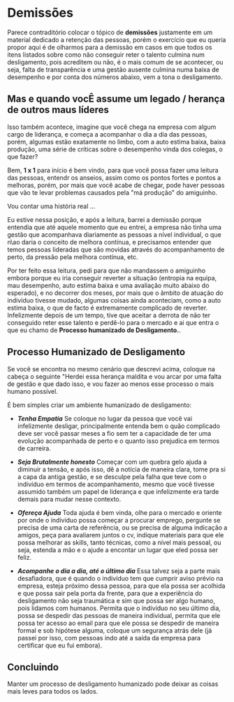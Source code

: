 # Demissões

Parece contraditório colocar o tópico de **demissões** justamente em um material dedicado a retenção das pessoas, porém o exercício que eu queria propor aqui é de olharmos para a demissão em casos em que todos os itens listados sobre como não conseguir reter o talento culmina num desligamento, pois acreditem ou não, é o mais comum de se acontecer, ou seja, falta de transparência e uma gestão ausente culmina numa baixa de desempenho e por conta dos números abaixo, vem a tona o desligamento. 

## Mas e quando vocÊ assume um legado / herança de outros maus líderes

Isso também acontece, imagine que você chega na empresa com algum cargo de liderança, e começa a acompanhar o dia a dia das pessoas, porém, algumas estão exatamente no limbo, com a auto estima baixa, baixa produção, uma série de críticas sobre o desempenho vinda dos colegas, o que fazer? 

Bem, **1 x 1** para início é bem vindo, para que você possa fazer uma leitura das pessoas, entendr os anseios, assim como os pontos fortes e pontos a melhoras, porém, por mais que você acabe de chegar, pode haver pessoas que vão te levar problemas causados pela "má produção" do amiguinho.

Vou contar uma história real ... 

Eu estive nessa posição, e após a leitura, barrei a demissão porque entendia que até aquele momento que eu entrei, a empresa não tinha uma gestão que acompanhava diariamente as pessoas a nível individual, o que n\ao daria o conceito de melhora contínua, e precisamos entender que temos pessoas lideradas que são movidas através do acompanhamento de perto, da pressão pela melhora contínua, etc.

Por ter feito essa leitura, pedi para que não mandassem o amiguinho embora porque eu iria conseguir reverter a situação (entropia na equipa, mau desempenho, auto estima baixa e uma avaliação muito abaixo do esperado), e no decorrer dos meses, por mais que o âmbito de atuação do indivíduo tivesse mudado, algumas coisas ainda aconteciam, como a auto estima baixa, o que de facto é extremamente complicado de reverter. Infelizmente depois de um tempo, tive que aceitar a derrota de não ter conseguido reter esse talento e perdê-lo para o mercado e ai que entra o que eu chamo de **Processo humanizado de Desligamento.**. 

## Processo Humanizado de Desligamento

Se você se encontra no mesmo cenário que descrevi acima, coloque na cabeça o seguinte "Herdei essa herança maldita e vou arcar por uma falta de gestão e que dado isso, e vou fazer ao menos esse processo o mais humano possível. 

É bem simples criar um ambiente humanizado de desligamento: 

- ***Tenha Empatia***
Se coloque no lugar da pessoa que você vai infelizmente desligar, principalmente entenda bem o quão complicado deve ser você passar meses a fio sem ter a capacidade de ter uma evolução acompanhada de perto e o quanto isso prejudica em termos de carreira.

- ***Seja Brutalmente honesto***
Começar com um quebra gelo ajuda a diminuir a tensão, e após isso, dê a notícia de maneira clara, tome pra si a capa da antiga gestão, e se desculpe pela falha que teve com o indivíduo em termos de acompanhamento, mesmo que você tivesse assumido também um papel de liderança e que infelizmente era tarde demais para mudar nesse contexto.

- ***Ofereça Ajuda***
Toda ajuda é bem vinda, olhe para o mercado e oriente por onde o indivíduo possa começar a procurar emprego, pergunte se precisa de uma carta de referência, ou se precisa de alguma indicação a amigos, peça para avaliarem juntos o cv, indique materiais para que ele possa melhorar as skills, tanto técnicas, como a nível mais pessoal, ou seja, estenda a mão e o ajude a encontar un lugar que eled possa ser feliz.

- ***Acompanhe o dia a dia, até o último dia***
Essa talvez seja a parte mais desafiadora, que é quando o indivíduo tem que cumprir aviso prévio na empresa, esteja próximo dessa pessoa, para que ela possa ser acolhida e que possa sair pela porta da frente, para que a experiência do desligamento não seja traumática e sim que possa ser algo humano, pois lidamos com humanos. Permita que o indivíduo no seu último dia, possa se despedir das pessoas de maneira individual, permita que ele possa ter acesso ao email para que ele possa se despedir de maneira formal e sob hipótese alguma, coloque um segurança atrás dele (já passei por isso, com pessoas indo até a saída da empresa para certificar que eu fui embora).

## Concluindo

Manter um processo de desligamento humanizado pode deixar as coisas mais leves para todos os lados.

